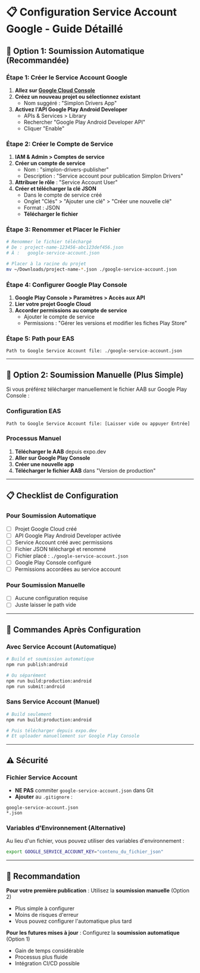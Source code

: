 # 📋 Configuration Service Account Google - Guide Détaillé

## 🎯 Option 1: Soumission Automatique (Recommandée)

### Étape 1: Créer le Service Account Google
1. **Allez sur [Google Cloud Console](https://console.cloud.google.com/)**
2. **Créez un nouveau projet ou sélectionnez existant**
   - Nom suggéré : "Simplon Drivers App"
3. **Activez l'API Google Play Android Developer**
   - APIs & Services > Library
   - Rechercher "Google Play Android Developer API"
   - Cliquer "Enable"

### Étape 2: Créer le Compte de Service
1. **IAM & Admin > Comptes de service**
2. **Créer un compte de service**
   - Nom : "simplon-drivers-publisher"
   - Description : "Service account pour publication Simplon Drivers"
3. **Attribuer le rôle** : "Service Account User"
4. **Créer et télécharger la clé JSON**
   - Dans le compte de service créé
   - Onglet "Clés" > "Ajouter une clé" > "Créer une nouvelle clé"
   - Format : JSON
   - **Télécharger le fichier**

### Étape 3: Renommer et Placer le Fichier
```bash
# Renommer le fichier téléchargé
# De : project-name-123456-abc123def456.json
# À :   google-service-account.json

# Placer à la racine du projet
mv ~/Downloads/project-name-*.json ./google-service-account.json
```

### Étape 4: Configurer Google Play Console
1. **Google Play Console > Paramètres > Accès aux API**
2. **Lier votre projet Google Cloud**
3. **Accorder permissions au compte de service**
   - Ajouter le compte de service
   - Permissions : "Gérer les versions et modifier les fiches Play Store"

### Étape 5: Path pour EAS
```
Path to Google Service Account file: ./google-service-account.json
```

---

## 🎯 Option 2: Soumission Manuelle (Plus Simple)

Si vous préférez télécharger manuellement le fichier AAB sur Google Play Console :

### Configuration EAS
```
Path to Google Service Account file: [Laisser vide ou appuyer Entrée]
```

### Processus Manuel
1. **Télécharger le AAB** depuis expo.dev
2. **Aller sur Google Play Console**
3. **Créer une nouvelle app**
4. **Télécharger le fichier AAB** dans "Version de production"

---

## 📋 Checklist de Configuration

### Pour Soumission Automatique
- [ ] Projet Google Cloud créé
- [ ] API Google Play Android Developer activée
- [ ] Service Account créé avec permissions
- [ ] Fichier JSON téléchargé et renommé
- [ ] Fichier placé : `./google-service-account.json`
- [ ] Google Play Console configuré
- [ ] Permissions accordées au service account

### Pour Soumission Manuelle
- [ ] Aucune configuration requise
- [ ] Juste laisser le path vide

---

## 🚀 Commandes Après Configuration

### Avec Service Account (Automatique)
```bash
# Build et soumission automatique
npm run publish:android

# Ou séparément
npm run build:production:android
npm run submit:android
```

### Sans Service Account (Manuel)
```bash
# Build seulement
npm run build:production:android

# Puis télécharger depuis expo.dev
# Et uploader manuellement sur Google Play Console
```

---

## ⚠️ Sécurité

### Fichier Service Account
- **NE PAS** commiter `google-service-account.json` dans Git
- **Ajouter** au `.gitignore` :
```
google-service-account.json
*.json
```

### Variables d'Environnement (Alternative)
Au lieu d'un fichier, vous pouvez utiliser des variables d'environnement :
```bash
export GOOGLE_SERVICE_ACCOUNT_KEY="contenu_du_fichier_json"
```

---

## 🎯 Recommandation

**Pour votre première publication** : Utilisez la **soumission manuelle** (Option 2)
- Plus simple à configurer
- Moins de risques d'erreur
- Vous pouvez configurer l'automatique plus tard

**Pour les futures mises à jour** : Configurez la **soumission automatique** (Option 1)
- Gain de temps considérable
- Processus plus fluide
- Intégration CI/CD possible
